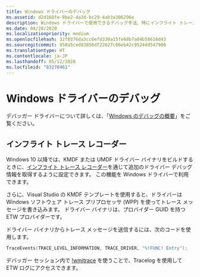 ```yaml
---
title: Windows ドライバーのデバッグ
ms.assetid: d2d168fe-8be2-4a3d-bc29-4ab3a306296e
description: Windows ドライバーで使用できるデバッグ手法、特にインフライト トレース レコーダーについて説明します。
ms.date: 04/28/2020
ms.localizationpriority: medium
ms.openlocfilehash: 32f0376da3cc6efd330a15fe68b7a04b58616d43
ms.sourcegitcommit: 958a5ced83856df22627c06eb42c9524dd547906
ms.translationtype: HT
ms.contentlocale: ja-JP
ms.lasthandoff: 05/12/2020
ms.locfileid: "83270461"
---
```

# <a name="debugging-a-windows-driver"></a>Windows ドライバーのデバッグ 

デバッガー ドライバーについて詳しくは、「[Windows のデバッグの概要](https://docs.microsoft.com/windows-hardware/drivers/debugger/getting-started-with-windows-debugging)」をご覧ください。

## <a name="inflight-trace-recorder"></a>インフライト トレース レコーダー

Windows 10 以降では、KMDF または UMDF ドライバー バイナリをビルドするときに、[インフライト トレース レコーダー](https://docs.microsoft.com/windows-hardware/drivers/devtest/using-wpp-recorder)を通じて追加のドライバー デバッグ情報を取得するように設定できます。 この機能を Windows ドライバーで利用できます。

さらに、Visual Studio の KMDF テンプレートを使用すると、ドライバーは Windows ソフトウェア トレース プリプロセッサ (WPP) を使ってトレース メッセージを書き込みます。 ドライバー バイナリは、プロバイダー GUID を持つ ETW プロバイダーです。

ドライバー バイナリからトレース メッセージを送信するには、次のコードを使用します。

   ```cpp
   TraceEvents(TRACE_LEVEL_INFORMATION, TRACE_DRIVER, "%!FUNC! Entry");
   ```

デバッガー セッション内で [!wmitrace](https://docs.microsoft.com/windows-hardware/drivers/debugger/wmi-tracing-extensions--wmitrace-dll-) を使うことで、Tracelog を使用して ETW ログにアクセスできます。

